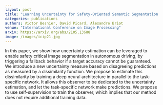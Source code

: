 ```yaml
---
layout: post
title: "Learning Uncertainty for Safety-Oriented Semantic Segmentation in Autonomous Driving"
categories: publications
authors: Victor Besnier, David Picard, Alexandre Briot 
venue: "International Conference on Image Processing"
arxiv: https://arxiv.org/abs/2105.13688
image: /images/icip21.jpg
---
```


In this paper, we show how uncertainty estimation can be leveraged to enable safety critical image segmentation in autonomous driving, by triggering a fallback behavior if a target accuracy cannot be guaranteed. We introduce a new uncertainty measure based on disagreeing predictions as measured by a dissimilarity function. We propose to estimate this dissimilarity by training a deep neural architecture in parallel to the task-specific network. It allows this observer to be dedicated to the uncertainty estimation, and let the task-specific network make predictions. We propose to use self-supervision to train the observer, which implies that our method does not require additional training data.
